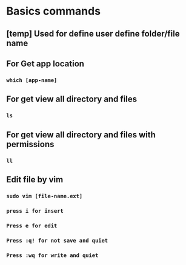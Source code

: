 ﻿# Basics commands

## [temp] Used for define user define folder/file name

## For Get app location

### `which [app-name]`

## For get view all directory and files

### `ls`

## For get view all directory and files with permissions

### `ll`

## Edit file by vim

### `sudo vim [file-name.ext]`

### `press i for insert`

### `Press e for edit`
### `Press :q! for not save and quiet`
### `Press :wq for write and quiet`

